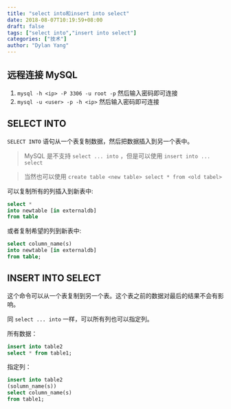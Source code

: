 ```yaml
---
title: "select into和insert into select"
date: 2018-08-07T10:19:59+08:00
draft: false
tags: ["select into","insert into select"]
categories: ["技术"]
author: "Dylan Yang"
---
```


## 远程连接 MySQL

1. `mysql -h <ip> -P 3306 -u root -p` 然后输入密码即可连接
2. `mysql -u <user> -p -h <ip>` 然后输入密码即可连接

## SELECT INTO

`SELECT INTO` 语句从一个表复制数据，然后把数据插入到另一个表中。

> MySQL 是不支持 `select ... into` ，但是可以使用 `insert into ... select` 

> 当然也可以使用 `create table <new table> select * from <old tabel>`

<!--more-->

可以复制所有的列插入到新表中:

``` sql
select *
into newtable [in externaldb]
from table
```
或者复制希望的列到新表中:

``` sql
select column_name(s)
into newtable [in externaldb]
from table;
```

## INSERT INTO SELECT

这个命令可以从一个表复制到另一个表。这个表之前的数据对最后的结果不会有影响。

同 `select ... into` 一样，可以所有列也可以指定列。

所有数据：

``` sql
insert into table2
select * from table1;
```

指定列：

``` sql
insert into table2
(solumn_name(s))
select column_name(s)
from table1;
```